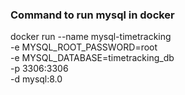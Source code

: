 ### Command  to run mysql in docker
docker run --name mysql-timetracking \
-e MYSQL_ROOT_PASSWORD=root \
-e MYSQL_DATABASE=timetracking_db \
-p 3306:3306 \
-d mysql:8.0
